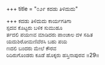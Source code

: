 +++
title = "೦೨೯ ಕದಡು ತಿಳಿದುದು"

+++
ಕದಡು ತಿಳಿದುದು ಕಾರ್ಯಗತಿಗಾ  
ಸ್ಪದವ ಕೊಟ್ಟರು ಬಳಿಕ ಸುಮುಹೂ  
ರ್ತದಲಿ ಪಯಣವ ಮಾಡಿದರು ಪಾಂಚಾಲ ದಳ ಸಹಿತ  
ಯದುಶಿರೋಮಣಿವೆರಸಿ ಬಹು ಪಯ  
ಣದಲಿ ಬಂದರು ಮೇಲೆ ಕೌರವ  
ರಿದಿರುಗೊಂಡರು ಕೂಡೆ ಹೊಕ್ಕರು ಹಸ್ತಿನಾಪುರವ     ॥29॥